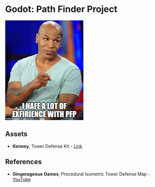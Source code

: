 # Godot: Path Finder Project 

![dumb_joke](docs/6akgdt.jpg)

## Assets
* **Kenney**, Tower Defense Kit - [Link](https://kenney.nl/assets/tower-defense-kit)

## References
* **Gingerageous Games**, Procedural Isometric Tower Defense Map - [YouTube](https://www.youtube.com/watch?v=hVAdr0AboYU&ab_channel=GingerageousGames)